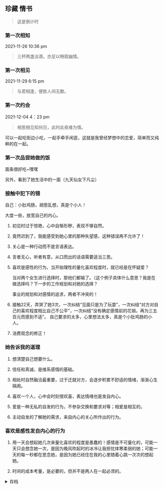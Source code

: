 

## 珍藏 情书


> <p id='daojishi'>这是倒计时</p>

### 第一次相知

2021-11-26 10:36 pm

> 三杯两盏淡酒，亦足以畅叙幽情。

### 第一次相见

2021-11-29 6:15 pm

> 与君相逢，便胜人间无数。

### 第一次约会

2021-12-04 4：23 pm

> 相思相见知何日，此时此夜难为情。

可以一起吃街边小吃，一起手牵手闲逛，这就是我曾经梦想中的恋爱，简单而又纯粹的在一起。

### 第一次品尝她做的饭

面条很好吃~嘿嘿

另外，看到了她生活中的一面（九天仙女下凡尘）
 
### 接触中犯下的错


 <p>自己：小肚鸡肠，胡思乱想，真是个小人！</p>
 
 <p>大度一些，放宽自己的内心。</p>



1. 初见时过于惊艳，心中自惭形秽，表现不够自然。
 
2. 竟然迟到了，我能感受到她心里的那种失望感，这种错误再不允许了！ 

3. 关心是一种行动而不是言语表达。

4. 言者无心，听者有意，从口而出的话语需要适当三思。

5. 喜欢是感性的行为，当开始理性的量化喜欢程度时，就已经是在怀疑爱？

    当对两个女生进行选择时，那他们都输了。（这个例子具体什么意思？我是在做选择吗？下一步的工作规划和对她的选择？
    
    事业的规划和对感情的追求，两者不冲突的！

 6. 接触22天，弄哭了她3次，一次纠结“见面只是为了玩耍”，一次纠结“对方对自己的喜欢程度相比自己不公平”，一次纠结“没有确定感情前的花销，再为三五百元而感到不适”。 自己要求的太多，心里想法太多，真是个小肚鸡肠的小人。
 
 7. 消费观念的修正！
 

 
### 她告诉我的道理
 
1. 想清楚自己想要什么。
 
2. 信任和真诚，是维系感情的基础。
 
3. 相处时自然融洽最重要，过于迁就对方，会逐步积累不舒适的情绪，渐渐心生隔阂。

4. 喜欢一个人，心中会时刻很欢喜，表达情绪也是发自内心。
 
5. 爱是一种无私的自发的行为，不参杂交换和要求对等；相爱是相互的。

6. 主动自发的了解她的需求，来自内心的关心所作出的行为。

### 喜欢是感性发自内心的行为

1. 用一天会想起她几次来量化喜欢的程度是愚蠢的！感情是不可量化的，可能一天只会想念她一次，是因为晚风吹起时的冰冷让我担忧体寒柔弱的她；可能一天的每一秒都在思念她，是因为她已经住在我的心里随着心跳一次次的想起她。

2. 时间的成本考量，是必要的，但并不是两人在一起必须的。


<details>
<summary>存档</summary>
### Rischio

> 可以给大家各自点时间反思下吗？一周的时间（到本周末）

我缺少自己的爱情观，婚姻观，没有思考过爱情对于自己到底意味着什么，自己想要什么，你又想要什么。

我们是求同存异，还是必须达成一致？

#### 我渴望的女生

1. **可以同甘共苦**。我曾从贫穷的生活一路走来，看见过贫贱夫妻百事哀。但是我仍然相信爱情的存在，我想要的爱情，是不离不弃。是在我落魄潦倒时仍可以陪伴在我身边。
我只有一段很短暂的恋爱经历，09年刚上大学的一段感情。现在唯一让我留下印象的是，入冬后的一天，我俩从老校区回新校区时，公交车路上出问题了。下了公交车时，兜里还有不到5块钱，当时天已经很晚了，吹的冷风冻得直哆嗦。这时不远处有个卖烤红薯的摊贩，我们上前买个大大红薯，一人一半，啃着红薯慢慢的走回了宿舍。我对于共苦的经历会产生更深刻的印象，因为这让我感受到另一半在我身边时带来的精神力量，让我更有动力努力下去。

2. **爱情是平等的**。不知道是社会风气问题，还是时代发展太快，人心浮躁，我们在追求独立平等时，网络上也滋生了不少打着“女性独立”的口号缺做着“不平等”的事情。可能自己也受到了这些不良信息的影响，心里对“追求女性”或者“舔狗”行为深深排斥。我希望的是我爱她的同时她也爱我。这种爱是从精神角度内心对于另一方重视程度的角度“平等”的。

#### 你要的婚姻

1. 纯粹的爱你，这种爱不掺杂利益交换，是完全无私的行为。

2. 优良的品行。

3. 真诚，信任。

#### 接触过程中的感受

1. 我想我是喜欢你的，这种喜欢是见到你后可以消散一天的烦恼，是在不见时担心的健康担忧你的生活。

2. 整体接触过程中是快乐的，但是内心会滋生不安全感，特别是典型的三次商讨过程。

3. 我理解的沟通应该是在沟通完后尽可能达成一致，但是三次沟通的感受更像是：我表达我的感受，你表达你的感受，最后你再告诉我，我不接受那就换一个和我想法更一致的女生，你不会改变你的观念。


#### 接触中存在的差异

1. 对于金钱。我的观念：儿孙自有儿孙福，父母的财富是他们那一代人奋斗的，我们自己的美好物质生活靠自己奋斗获取。你的观念：财富是一代代传承下来的，靠自我一代的努力是不真实的。

2. 对于消费观。由于成长经历不同，所以我的消费观念是能省则省，能用就好，消费能力低下。你的观念，是在可接受的范围内精致的享受生活，感受生活的美好。但是这个消费程度是可商讨的吗？

 </details>

 

<script>
 
$(document).ready(function(){
 $('title').text('殷仄洛❤余生');
 var h1 = document.getElementsByTagName('h1')[0];
 h1.innerHTML="执子之手 与子偕老";
 var dn1 = document.getElementById('forkme_banner');
 dn1.style.display='none';
 var dn2 = document.getElementsByTagName('footer')[0];
 dn2.style.display='none';
 
  var oSpan = document.getElementById('daojishi');
  function tow(n) {
 
    return n >= 0 && n < 10 ? '0' + n : '' + n;
 
  }
 
  function getDate() {
 
    var oDate = new Date();//获取日期对象
 
    var oldTime = oDate.getTime();//现在距离1970年的毫秒数
 
    var newDate = new Date('2021/11/26 22:36:00');
 
    var newTime = newDate.getTime();//2019年距离1970年的毫秒数
 
    var second = Math.floor(( oldTime - newTime) / 1000);//未来时间距离现在的秒数
 
    var day = Math.floor(second / 86400);//整数部分代表的是天；一天有24*60*60=86400秒 ；
 
    second = second % 86400;//余数代表剩下的秒数；
 
    var hour = Math.floor(second / 3600);//整数部分代表小时；
 
    second %= 3600; //余数代表 剩下的秒数；
 
    var minute = Math.floor(second / 60);
 
    second %= 60;
 
    var str = '相知相识三两天：' +  tow(day) + '<span class="time">天</span>'
 
        + tow(hour) + '<span class="time">时 </span>'
 
        + tow(minute) + '<span class="time">分</span>'
 
        + tow(second) + '<span class="time">秒</span>';
 
    oSpan.innerHTML = str;
 
  }
 
  getDate();
 
  setInterval(getDate, 1000);
 });
</script>




